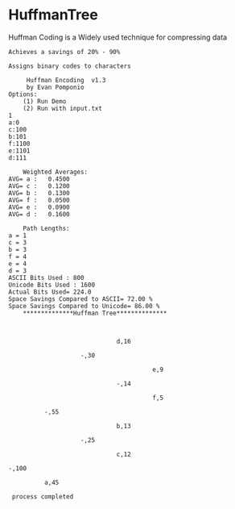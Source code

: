 # HuffmanTree


Huffman Coding is a Widely used technique for compressing data
    
    Achieves a savings of 20% - 90%
    
    Assigns binary codes to characters





```
	 Huffman Encoding  v1.3 
	 by Evan Pomponio
Options:
	(1) Run Demo
	(2) Run with input.txt
1
a:0
c:100
b:101
f:1100
e:1101
d:111

	Weighted Averages:
AVG= a :   0.4500
AVG= c :   0.1200
AVG= b :   0.1300
AVG= f :   0.0500
AVG= e :   0.0900
AVG= d :   0.1600

	Path Lengths:
a = 1
c = 3
b = 3
f = 4
e = 4
d = 3
ASCII Bits Used : 800
Unicode Bits Used : 1600
Actual Bits Used= 224.0
Space Savings Compared to ASCII= 72.00 %
Space Savings Compared to Unicode= 86.00 %
	**************Huffman Tree**************



                              d,16

                    -,30

                                        e,9

                              -,14

                                        f,5

          -,55

                              b,13

                    -,25

                              c,12

-,100

          a,45

 process completed
 
 ```

